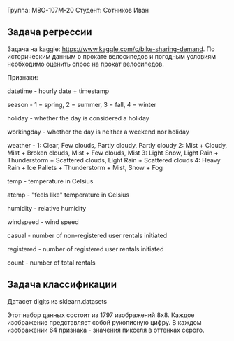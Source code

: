 Группа: М8О-107М-20
Студент: Сотников Иван

## Задача регрессии

Задача на kaggle: https://www.kaggle.com/c/bike-sharing-demand.
По историческим данным о прокате велосипедов и погодным условиям необходимо оценить спрос на прокат велосипедов.

Признаки:

datetime - hourly date + timestamp

season -  1 = spring, 2 = summer, 3 = fall, 4 = winter

holiday - whether the day is considered a holiday

workingday - whether the day is neither a weekend nor holiday

weather - 1: Clear, Few clouds, Partly cloudy, Partly cloudy
2: Mist + Cloudy, Mist + Broken clouds, Mist + Few clouds, Mist
3: Light Snow, Light Rain + Thunderstorm + Scattered clouds, Light Rain + Scattered clouds
4: Heavy Rain + Ice Pallets + Thunderstorm + Mist, Snow + Fog 

temp - temperature in Celsius

atemp - "feels like" temperature in Celsius

humidity - relative humidity

windspeed - wind speed

casual - number of non-registered user rentals initiated

registered - number of registered user rentals initiated

count - number of total rentals

## Задача классификации

Датасет digits из sklearn.datasets

Этот набор данных состоит из 1797 изображений 8x8. Каждое изображение представляет собой рукописную цифру.
В каждом изображении 64 признака - значения пикселя в оттенках серого.
